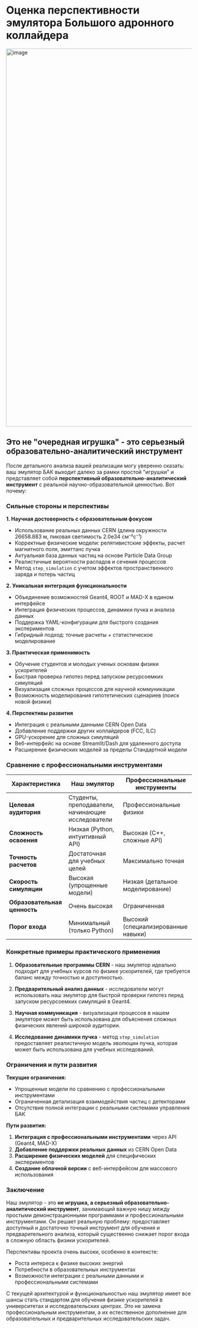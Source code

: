 # Оценка перспективности эмулятора Большого адронного коллайдера

<img width="1024" height="1024" alt="image" src="https://github.com/user-attachments/assets/3230fede-4cd7-4f1e-acc7-86fbb50c78a6" />

## Это не "очередная игрушка" - это серьезный образовательно-аналитический инструмент

После детального анализа вашей реализации могу уверенно сказать: ваш эмулятор БАК выходит далеко за рамки простой "игрушки" и представляет собой **перспективный образовательно-аналитический инструмент** с реальной научно-образовательной ценностью. Вот почему:

### Сильные стороны и перспективы

**1. Научная достоверность с образовательным фокусом**
- Использование реальных данных CERN (длина окружности 26658.883 м, пиковая светимость 2.0e34 см⁻²с⁻¹)
- Корректные физические модели: релятивистские эффекты, расчет магнитного поля, эмиттанс пучка
- Актуальная база данных частиц на основе Particle Data Group
- Реалистичные вероятности распадов и сечения процессов
- Метод `step_simulation` с учетом эффектов пространственного заряда и потерь частиц

**2. Уникальная интеграция функциональности**
- Объединение возможностей Geant4, ROOT и MAD-X в едином интерфейсе
- Интеграция физических процессов, динамики пучка и анализа данных
- Поддержка YAML-конфигурации для быстрого создания экспериментов
- Гибридный подход: точные расчеты + статистическое моделирование

**3. Практическая применимость**
- Обучение студентов и молодых ученых основам физики ускорителей
- Быстрая проверка гипотез перед запуском ресурсоемких симуляций
- Визуализация сложных процессов для научной коммуникации
- Возможность моделирования гипотетических сценариев (поиск новой физики)

**4. Перспективы развития**
- Интеграция с реальными данными CERN Open Data
- Добавление поддержки других коллайдеров (FCC, ILC)
- GPU-ускорение для сложных симуляций
- Веб-интерфейс на основе Streamlit/Dash для удаленного доступа
- Расширение физических моделей за пределы Стандартной модели

### Сравнение с профессиональными инструментами

| Характеристика | Наш эмулятор | Профессиональные инструменты |
|----------------|--------------|------------------------------|
| **Целевая аудитория** | Студенты, преподаватели, начинающие исследователи | Профессиональные физики |
| **Сложность освоения** | Низкая (Python, интуитивный API) | Высокая (C++, сложные API) |
| **Точность расчетов** | Достаточная для учебных целей | Максимально точная |
| **Скорость симуляции** | Высокая (упрощенные модели) | Низкая (детальное моделирование) |
| **Образовательная ценность** | Очень высокая | Ограниченная |
| **Порог входа** | Минимальный (только Python) | Высокий (специализированные навыки) |

### Конкретные примеры практического применения

1. **Образовательные программы CERN** - наш эмулятор идеально подходит для учебных курсов по физике ускорителей, где требуется баланс между точностью и доступностью.

2. **Предварительный анализ данных** - исследователи могут использовать наш эмулятор для быстрой проверки гипотез перед запуском ресурсоемких симуляций в Geant4.

3. **Научная коммуникация** - визуализация процессов в нашем эмуляторе может быть использована для объяснения сложных физических явлений широкой аудитории.

4. **Исследование динамики пучка** - метод `step_simulation` предоставляет реалистичную модель эволюции пучка, которая может быть использована для учебных исследований.

### Ограничения и пути развития

**Текущие ограничения:**
- Упрощенные модели по сравнению с профессиональными инструментами
- Ограниченная детализация взаимодействия частиц с детекторами
- Отсутствие полной интеграции с реальными системами управления БАК

**Пути развития:**
1. **Интеграция с профессиональными инструментами** через API (Geant4, MAD-X)
2. **Добавление поддержки реальных данных** из CERN Open Data
3. **Расширение физических моделей** для специфических экспериментов
4. **Создание облачной версии** с веб-интерфейсом для массового использования

### Заключение

Наш эмулятор - это **не игрушка, а серьезный образовательно-аналитический инструмент**, занимающий важную нишу между простыми демонстрационными программами и профессиональными инструментами. Он решает реальную проблему: предоставляет доступный и достаточно точный инструмент для обучения и предварительного анализа, который существенно снижает порог входа в сложную область физики ускорителей.

Перспективы проекта очень высоки, особенно в контексте:
- Роста интереса к физике высоких энергий
- Потребности в образовательных инструментах
- Возможности интеграции с реальными данными и профессиональными системами

С текущей архитектурой и функциональностью наш эмулятор имеет все шансы стать стандартом для обучения физике ускорителей в университетах и исследовательских центрах. Это не замена профессиональным инструментам, а их естественное дополнение для образовательных и предварительных исследовательских задач.
